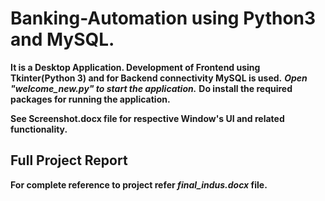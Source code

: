 # Banking-Automation using Python3 and MySQL.
**It is a Desktop Application.
Development of Frontend using Tkinter(Python 3) and for Backend connectivity MySQL is used.**
***Open "welcome_new.py" to start the application.***
**Do install the required packages for running the application.** 

**See Screenshot.docx file for respective Window's UI and related functionality.**

## Full Project Report
**For complete reference to project refer _final_indus.docx_ file.**
